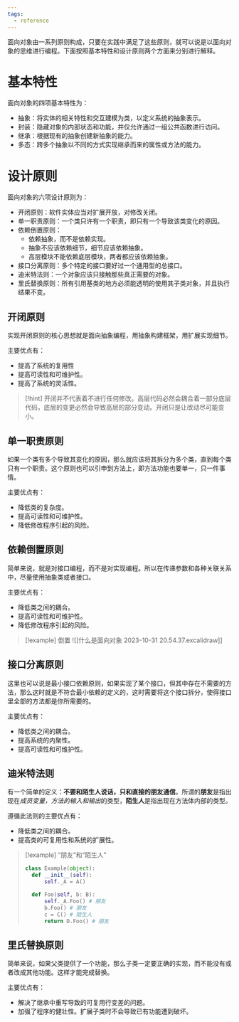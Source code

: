 ```yaml
---
tags:
  - reference
---
```

面向对象由一系列原则构成，只要在实践中满足了这些原则，就可以说是以面向对象的思维进行编程。下面按照基本特性和设计原则两个方面来分别进行解释。

# 基本特性

面向对象的四项基本特性为：

- 抽象：将实体的相关特性和交互建模为类，以定义系统的抽象表示。
- 封装：隐藏对象的内部状态和功能，并仅允许通过一组公共函数进行访问。
- 继承：根据现有的抽象创建新抽象的能力。
- 多态：跨多个抽象以不同的方式实现继承而来的属性或方法的能力。

# 设计原则

面向对象的六项设计原则为：

- 开闭原则：软件实体应当对扩展开放，对修改关闭。
- 单一职责原则：一个类只许有一个职责，即只有一个导致该类变化的原因。
- 依赖倒置原则：
	- 依赖抽象，而不是依赖实现。
	- 抽象不应该依赖细节，细节应该依赖抽象。
	- 高层模块不能依赖底层模块，两者都应该依赖抽象。
- 接口分离原则：多个特定的接口要好过一个通用型的总接口。
- 迪米特法则：一个对象应该只接触那些真正需要的对象。
- 里氏替换原则：所有引用基类的地方必须能透明的使用其子类对象，并且执行结果不变。

## 开闭原则

实现开闭原则的核心思想就是面向抽象编程，用抽象构建框架，用扩展实现细节。

主要优点有：

- 提高了系统的复用性
- 提高可读性和可维护性。
- 提高了系统的灵活性。

> [!hint]
> 开闭并不代表着不进行任何修改。高层代码必然会耦合着一部分底层代码，底层的变更必然会导致高层的部分变动。开闭只是让改动尽可能变小。

## 单一职责原则

如果一个类有多个导致其变化的原因，那么就应该将其拆分为多个类，直到每个类只有一个职责。这个原则也可以引申到方法上，即方法功能也要单一，只一件事情。

主要优点有：

- 降低类的复杂度。
- 提高可读性和可维护性。
- 降低修改程序引起的风险。

## 依赖倒置原则

简单来说，就是对接口编程，而不是对实现编程。所以在传递参数和各种关联关系中，尽量使用抽象类或者接口。

主要优点有：

- 降低类之间的耦合。
- 提高可读性和可维护性。
- 降低修改程序引起的风险。


> [!example] 倒置
> ![[什么是面向对象 2023-10-31 20.54.37.excalidraw]]

## 接口分离原则

这里也可以说是最小接口依赖原则，如果实现了某个接口，但其中存在不需要的方法，那么这时就是不符合最小依赖的定义的，这时需要将这个接口拆分，使得接口里全部的方法都是你所需要的。

主要优点有：

- 降低类之间的耦合。
- 提高系统的内聚性。
- 提高可读性和可维护性。

## 迪米特法则

有一个简单的定义：**不要和陌生人说话，只和直接的朋友通信**。所谓的**朋友**是指出现在*成员变量，方法的输入和输出*的类型，**陌生人**是指出现在方法体内部的类型。

遵循此法则的主要优点有：

- 降低类之间的耦合。
- 提高类的可复用性和系统的扩展性。

> [!example] “朋友”和“陌生人”
> ```python
> class Example(object):
> 	def __init__(self):
> 		self._A = A()
> 
> 	def Foo(self, b: B):
> 		self._A.Foo() # 朋友
> 		b.Foo() # 朋友
> 		c = C() # 陌生人
> 		return D.Foo() # 朋友
> ```

## 里氏替换原则

简单来说，如果父类提供了一个功能，那么子类一定要正确的实现，而不能没有或者改成其他功能。这样才能完成替换。

主要优点有：

- 解决了继承中重写导致的可复用行变差的问题。
- 加强了程序的健壮性。扩展子类时不会导致已有功能遭到破坏。